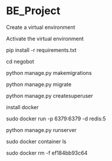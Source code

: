 # BE_Project

Create a virtual environment

Activate the virtual environment

pip install -r requirements.txt

cd negobot

python manage.py makemigrations

python manage.py migrate

python manage.py createsuperuser

install docker

sudo docker run -p 6379:6379 -d redis:5

python manage.py runserver

sudo docker container ls

sudo docker rm -f ef184bb93c64